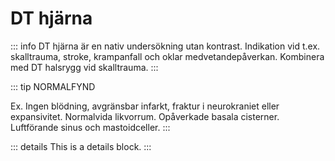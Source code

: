# DT hjärna

::: info
DT hjärna är en nativ undersökning utan kontrast.  Indikation vid t.ex. skalltrauma, stroke, krampanfall och oklar medvetandepåverkan. Kombinera med DT halsrygg vid skalltrauma.
:::

::: tip NORMALFYND

Ex. Ingen blödning, avgränsbar infarkt, fraktur i neurokraniet eller expansivitet. Normalvida likvorrum. Opåverkade basala cisterner. Luftförande sinus och mastoidceller.
:::


::: details
This is a details block.
:::